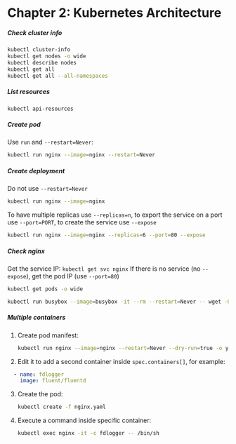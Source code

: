 # Chapter 2: Kubernetes Architecture

##### Check cluster info

```bash
kubectl cluster-info
kubectl get nodes -o wide
kubectl describe nodes
kubectl get all
kubectl get all --all-namespaces
```

##### List resources

```bash
kubectl api-resources
```

##### Create pod

Use `run` and `--restart=Never`:

```bash
kubectl run nginx --image=nginx --restart=Never
```

##### Create deployment

Do not use `--restart=Never`

```bash
kubectl run nginx --image=nginx
```

To have multiple replicas use `--replicas=n`, to export the service on a port use `--port=PORT`, to create the service use `--expose`

```bash
kubectl run nginx --image=nginx --replicas=6 --port=80 --expose
```

##### Check nginx

Get the service IP: `kubectl get svc nginx`
If there is no service (no `--expose`), get the pod IP (use `--port=80`)

```bash
kubectl get pods -o wide
```

```bash
kubectl run busybox --image=busybox -it --rm --restart=Never -- wget -O- 10.107.69.177:80
```

##### Multiple containers

1. Create pod manifest:
   
   ```bash
   kubectl run nginx --image=nginx --restart=Never --dry-run=true -o yaml > nginx.yaml
   ```

2. Edit it to add a second container inside `spec.containers[]`, for example:

  ```yaml
    - name: fdlogger
      image: fluent/fluentd
  ```

3. Create the pod:

   ```bash
   kubectl create -f nginx.yaml
   ```

4. Execute a command inside specific container:

   ```bash
   kubectl exec nginx -it -c fdlogger -- /bin/sh
   ```
